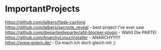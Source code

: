 # ImportantProjects
https://github.com/lalbers/flask-caching
https://github.com/lalbers/secnote_reveal - best project I've ever saw
https://github.com/dieparteidiepartei/afd-blocker-plugin - Wählt Die PARTEI
https://github.com/AnarchyLinux/installer - ANARCHY!!!!!!
https://www.golem.de/ - Da mach ich doch gleich mit ;)
